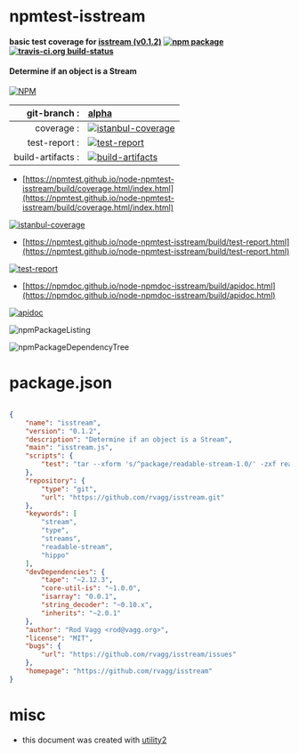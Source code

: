 # npmtest-isstream

#### basic test coverage for  [isstream (v0.1.2)](https://github.com/rvagg/isstream)  [![npm package](https://img.shields.io/npm/v/npmtest-isstream.svg?style=flat-square)](https://www.npmjs.org/package/npmtest-isstream) [![travis-ci.org build-status](https://api.travis-ci.org/npmtest/node-npmtest-isstream.svg)](https://travis-ci.org/npmtest/node-npmtest-isstream)

#### Determine if an object is a Stream

[![NPM](https://nodei.co/npm/isstream.png?downloads=true&downloadRank=true&stars=true)](https://www.npmjs.com/package/isstream)

| git-branch : | [alpha](https://github.com/npmtest/node-npmtest-isstream/tree/alpha)|
|--:|:--|
| coverage : | [![istanbul-coverage](https://npmtest.github.io/node-npmtest-isstream/build/coverage.badge.svg)](https://npmtest.github.io/node-npmtest-isstream/build/coverage.html/index.html)|
| test-report : | [![test-report](https://npmtest.github.io/node-npmtest-isstream/build/test-report.badge.svg)](https://npmtest.github.io/node-npmtest-isstream/build/test-report.html)|
| build-artifacts : | [![build-artifacts](https://npmtest.github.io/node-npmtest-isstream/glyphicons_144_folder_open.png)](https://github.com/npmtest/node-npmtest-isstream/tree/gh-pages/build)|

- [https://npmtest.github.io/node-npmtest-isstream/build/coverage.html/index.html](https://npmtest.github.io/node-npmtest-isstream/build/coverage.html/index.html)

[![istanbul-coverage](https://npmtest.github.io/node-npmtest-isstream/build/screenCapture.buildCi.browser.%252Ftmp%252Fbuild%252Fcoverage.lib.html.png)](https://npmtest.github.io/node-npmtest-isstream/build/coverage.html/index.html)

- [https://npmtest.github.io/node-npmtest-isstream/build/test-report.html](https://npmtest.github.io/node-npmtest-isstream/build/test-report.html)

[![test-report](https://npmtest.github.io/node-npmtest-isstream/build/screenCapture.buildCi.browser.%252Ftmp%252Fbuild%252Ftest-report.html.png)](https://npmtest.github.io/node-npmtest-isstream/build/test-report.html)

- [https://npmdoc.github.io/node-npmdoc-isstream/build/apidoc.html](https://npmdoc.github.io/node-npmdoc-isstream/build/apidoc.html)

[![apidoc](https://npmdoc.github.io/node-npmdoc-isstream/build/screenCapture.buildCi.browser.%252Ftmp%252Fbuild%252Fapidoc.html.png)](https://npmdoc.github.io/node-npmdoc-isstream/build/apidoc.html)

![npmPackageListing](https://npmtest.github.io/node-npmtest-isstream/build/screenCapture.npmPackageListing.svg)

![npmPackageDependencyTree](https://npmtest.github.io/node-npmtest-isstream/build/screenCapture.npmPackageDependencyTree.svg)



# package.json

```json

{
    "name": "isstream",
    "version": "0.1.2",
    "description": "Determine if an object is a Stream",
    "main": "isstream.js",
    "scripts": {
        "test": "tar --xform 's/^package/readable-stream-1.0/' -zxf readable-stream-1.0.*.tgz && tar --xform 's/^package/readable-stream-1.1/' -zxf readable-stream-1.1.*.tgz && node test.js; rm -rf readable-stream-1.?/"
    },
    "repository": {
        "type": "git",
        "url": "https://github.com/rvagg/isstream.git"
    },
    "keywords": [
        "stream",
        "type",
        "streams",
        "readable-stream",
        "hippo"
    ],
    "devDependencies": {
        "tape": "~2.12.3",
        "core-util-is": "~1.0.0",
        "isarray": "0.0.1",
        "string_decoder": "~0.10.x",
        "inherits": "~2.0.1"
    },
    "author": "Rod Vagg <rod@vagg.org>",
    "license": "MIT",
    "bugs": {
        "url": "https://github.com/rvagg/isstream/issues"
    },
    "homepage": "https://github.com/rvagg/isstream"
}
```



# misc
- this document was created with [utility2](https://github.com/kaizhu256/node-utility2)
